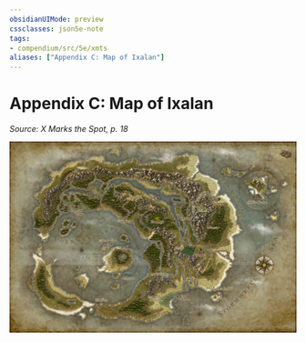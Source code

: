 ```yaml
---
obsidianUIMode: preview
cssclasses: json5e-note
tags:
- compendium/src/5e/xmts
aliases: ["Appendix C: Map of Ixalan"]
---
```

# Appendix C: Map of Ixalan
*Source: X Marks the Spot, p. 18* 

![Map of Ixalan](https://raw.githubusercontent.com/5etools-mirror-3/5etools-img/main/adventure/XMtS/map%20of%20ixalan.webp#center)
